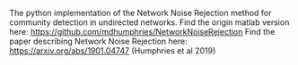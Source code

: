 The python implementation of the Network Noise Rejection method for community detection in undirected networks. Find the origin matlab version here: https://github.com/mdhumphries/NetworkNoiseRejection
Find the paper describing Network Noise Rejection here: https://arxiv.org/abs/1901.04747 (Humphries et al 2019)
